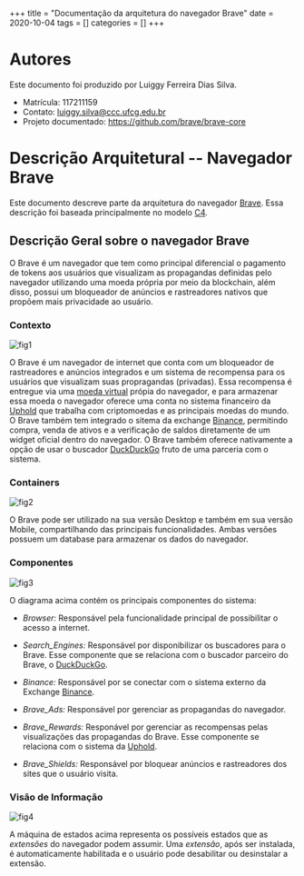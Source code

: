 +++
title = "Documentação da arquitetura do navegador Brave"
date = 2020-10-04
tags = []
categories = []
+++

# Autores

Este documento foi produzido por Luiggy Ferreira Dias Silva.
- Matrícula: 117211159
- Contato: luiggy.silva@ccc.ufcg.edu.br
- Projeto documentado: https://github.com/brave/brave-core


# Descrição Arquitetural -- Navegador Brave

Este documento descreve parte da arquitetura do navegador [Brave](https://github.com/brave/brave-core). Essa descrição foi baseada principalmente no modelo [C4](https://c4model.com/).


## Descrição Geral sobre o navegador Brave

O Brave é um navegador que tem como principal diferencial o pagamento de tokens aos usuários que visualizam as propagandas definidas pelo navegador utilizando uma moeda própria por meio da blockchain, além disso, possui um bloqueador de anúncios e rastreadores nativos que propõem mais privacidade ao usuário.


### Contexto

![fig1](brave-diagrama-contexto.png)

O Brave é um navegador de internet que conta com um bloqueador de rastreadores e anúncios integrados e um sistema de recompensa para os usuários que visualizam suas propragandas (privadas). Essa recompensa é entregue via uma [moeda virtual](https://basicattentiontoken.org/) própia do navegador, e para armazenar essa moeda o navegador oferece uma conta no sistema financeiro da [Uphold](https://uphold.com/pt/homepage) que trabalha com criptomoedas e as principais moedas do mundo. O Brave também tem integrado o sitema da exchange [Binance](https://www.binance.com/en), permitindo compra, venda de ativos e a verificação de saldos diretamente de um widget oficial dentro do navegador. O Brave também oferece nativamente a opção de usar o buscador [DuckDuckGo](https://duckduckgo.com/about) fruto de uma parceria com o sistema.


### Containers

![fig2](brave-diagrama-containers.png)

O Brave pode ser utilizado na sua versão Desktop e também em sua versão Mobile, compartilhando das principais funcionalidades. Ambas versões possuem um database para armazenar os dados do navegador.


### Componentes

![fig3](brave-diagrama-componentes.png)

O diagrama acima contém os principais componentes do sistema: 

- *Browser:* Responsável pela funcionalidade principal de possibilitar o acesso a internet.

- *Search_Engines:* Responsável por disponibilizar os buscadores para o Brave. Esse componente que se relaciona com o buscador parceiro do Brave, o [DuckDuckGo](https://duckduckgo.com/about).

- *Binance:* Responsável por se conectar com o sistema externo da Exchange [Binance](https://www.binance.com/en).

- *Brave_Ads:* Responsável por gerenciar as propagandas do navegador.

- *Brave_Rewards:* Responável por gerenciar as recompensas pelas visualizações das propagandas do Brave. Esse componente se relaciona com o sistema da [Uphold](https://uphold.com/pt/homepage).

- *Brave_Shields:* Responsável por bloquear anúncios e rastreadores dos sites que o usuário visita.


### Visão de Informação

![fig4](brave-diagrama-maquina_de_estados_extensões.png)

A máquina de estados acima representa os possíveis estados que as *extensões* do navegador podem assumir. Uma *extensão*, após ser instalada, é automaticamente habilitada e o usuário pode desabilitar ou desinstalar a extensão.